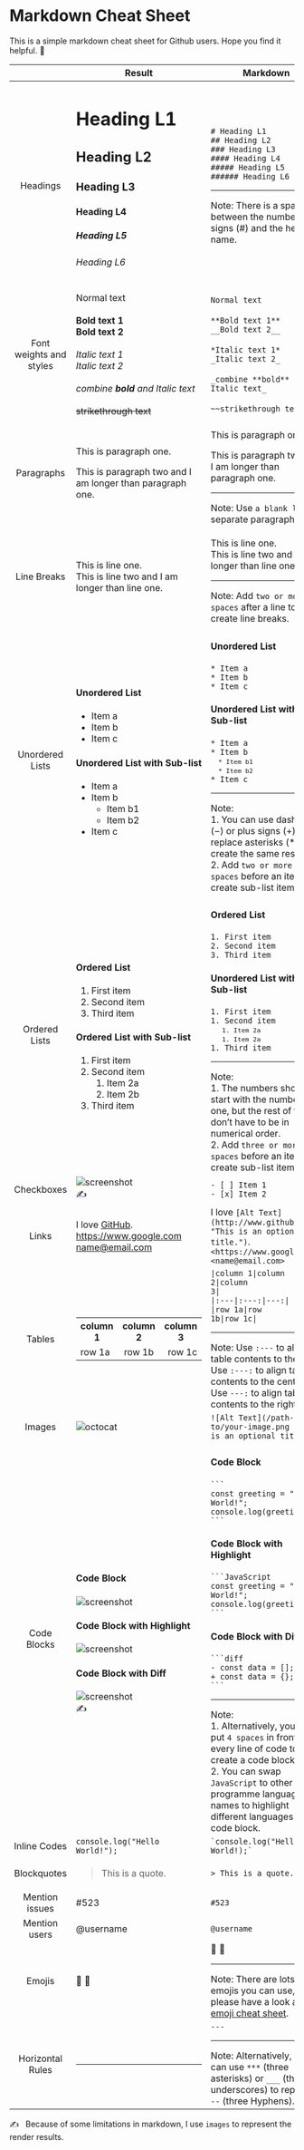 # Markdown Cheat Sheet

This is a simple markdown cheat sheet for Github users. Hope you find it helpful. 🙂

||<div align="center">Result</div>|<div align="center">Markdown</div>|
|:---:|:---|:---|
|Headings|<h1>Heading L1</h1> <h2>Heading L2</h2> <h3>Heading L3</h3> <h4>Heading L4</h4> <h5>Heading L5</h5> <h6>Heading L6</h6>|`# Heading L1`<br> `## Heading L2`<br> `### Heading L3`<br> `#### Heading L4`<br> `##### Heading L5`<br> `###### Heading L6`<hr> Note: There is a space between the number signs (&num;) and the heading name.|
|Font weights and styles|Normal text<br><br>  **Bold text 1**<br> __Bold text 2__<br><br> *Italic text 1*<br> _Italic text 2_<br><br> _combine **bold** and Italic text_<br><br> ~~strikethrough text~~|`Normal text`<br><br>  `**Bold text 1**`<br> `__Bold text 2__`<br><br> `*Italic text 1*`<br> `_Italic text 2_`<br><br> `_combine **bold** and Italic text_`<br><br> `~~strikethrough text~~`|
|Paragraphs|<p>This is paragraph one.</p><p>This is paragraph two and I am longer than paragraph one.</p>|<p>This is paragraph one.</p><p>This is paragraph two and I am longer than paragraph one.</p><hr> Note: Use `a blank line` to separate paragraphs.|
|Line Breaks|<p>This is line one.<br>This is line two and I am longer than line one.<p/>|<p>This is line one.<br>This is line two and I am longer than line one.<p/><hr> Note: Add `two or more spaces` after a line to create line breaks.|
|Unordered Lists|<h4>Unordered List</h4><ul><li>Item a</li><li>Item b</li><li>Item c</li></ul><h4>Unordered List with Sub-list</h4><ul><li>Item a</li><li>Item b<ul><li>Item b1</li><li>Item b2</li></ul></li><li>Item c</li></ul>|<h4>Unordered List</h4> `* Item a`<br> `* Item b`<br> `* Item c`<br> <h4>Unordered List with Sub-list</h4> `* Item a`<br> `* Item b`<br> <small>&ensp;&ensp;`* Item b1`</small><br> <small>&ensp;&ensp;`* Item b2`</small><br> `* Item c`<hr> Note:<br> 1. You can use dashes (&minus;) or plus signs (&plus;) to replace asterisks (&ast;) to create the same result.<br> 2. Add `two or more spaces` before an item to create sub-list items.|
|Ordered Lists|<h4>Ordered List</h4><ol><li>First item</li><li>Second item</li><li>Third item</li></ol> <h4>Ordered List with Sub-list</h4> <ol><li>First item</li><li>Second item<ol><li>Item 2a</li><li>Item 2b</li></ol></li><li>Third item</li></ol>|<h4>Ordered List</h4> `1. First item`<br> `2. Second item`<br> `3. Third item`<br> <h4>Unordered List with Sub-list</h4> `1. First item`<br> `1. Second item`<br> <small>&ensp;&ensp;&ensp;`1. Item 2a`</small><br> <small>&ensp;&ensp;&ensp;`1. Item 2a`</small><br> `1. Third item`<hr> Note:<br> 1. The numbers should start with the number one, but the rest of them don’t have to be in numerical order.<br> 2. Add `three or more spaces` before an item to create sub-list items.|
|Checkboxes|![screenshot](https://user-images.githubusercontent.com/13745974/102015478-c6186700-3d53-11eb-9e74-eb1e8f38e0c3.png "checkboxes")<br> ✍️	|`- [ ] Item 1`<br>  `- [x] Item 2`<br>|
|Links|I love [GitHub](http://www.github.com/ "This is an optional title.").<br> <https://www.google.com><br> <name@email.com>|I love `[Alt Text](http://www.github.com/ "This is an optional title.")`.<br> `<https://www.google.com>`<br> `<name@email.com>`|
|Tables|<table><tr><th>column 1</th><th>column 2</th><th>column 3</th></tr><tr><td align="left">row 1a</td><td align="center">row 1b</td><td align="right">row 1c</td></table>|<code>&#124;column 1&#124;column 2&#124;column 3&#124;</code><br> <code>&#124;:---&#124;:---:&#124;---:&#124;</code><br> <code>&#124;row 1a&#124;row 1b&#124;row 1c&#124;</code><hr> Note: Use `:---` to align table contents to the left; Use `:---:` to align table contents to the centre; Use `---:` to align table contents to the right.|
|Images|![octocat](https://user-images.githubusercontent.com/13745974/101995882-4348cb00-3cc5-11eb-8d87-8384a9b0f940.png "This is an optional title.")|`![Alt Text](/path-to/your-image.png "This is an optional title.")`|
|Code Blocks|<h4>Code Block</h4> ![screenshot](https://user-images.githubusercontent.com/13745974/102013712-c449a600-3d49-11eb-8bc4-564867fa4da4.png "code block")<br> <h4>Code Block with Highlight</h4> ![screenshot](https://user-images.githubusercontent.com/13745974/102013716-c6ac0000-3d49-11eb-9620-d58f93d61d7f.png "code block with highlight")<br> <h4>Code Block with Diff</h4> ![screenshot](https://user-images.githubusercontent.com/13745974/102013719-c90e5a00-3d49-11eb-9252-dc6ea1a9d8c3.png "code block with diff")<br> ✍️|<h4>Code Block</h4> <code>&#96;&#96;&#96;</code><br> `const greeting = "Hello World!";`<br> `console.log(greeting);`<br> <code>&#96;&#96;&#96;</code><br> <h4>Code Block with Highlight</h4> <code>&#96;&#96;&#96;JavaScript</code><br> `const greeting = "Hello World!";`<br> `console.log(greeting);`<br> <code>&#96;&#96;&#96;</code><br> <h4>Code Block with Diff</h4> <code>&#96;&#96;&#96;diff</code><br> `- const data = [];`<br> `+ const data = {};`<br> <code>&#96;&#96;&#96;</code><hr> Note:<br> 1. Alternatively, you can put `4 spaces` in front of every line of code to create a code block.<br> 2. You can swap `JavaScript` to other programme language names to highlight different languages in the code block.|
|Inline Codes| `console.log("Hello World!");`|<code>&#96;console.log("Hello World!);&#96;</code>|
|Blockquotes|<blockquote>This is a quote.</blockquote>|`> This is a quote.`|
|Mention issues|#523|`#523`|
|Mention users|@username|`@username`|
|Emojis|🙂 👋 |🙂 👋 <hr> Note: There are lots of emojis you can use, please have a look at this [emoji cheat sheet](https://github.com/ikatyang/emoji-cheat-sheet "emoji cheat sheet").|
|Horizontal Rules|<hr>|`---`<hr> Note: Alternatively, you can use `***` (three asterisks) or `___` (three underscores) to replace `---` (three Hyphens).|

✍️&nbsp;&nbsp;&nbsp;Because of some limitations in markdown, I use `images` to represent the render results.
